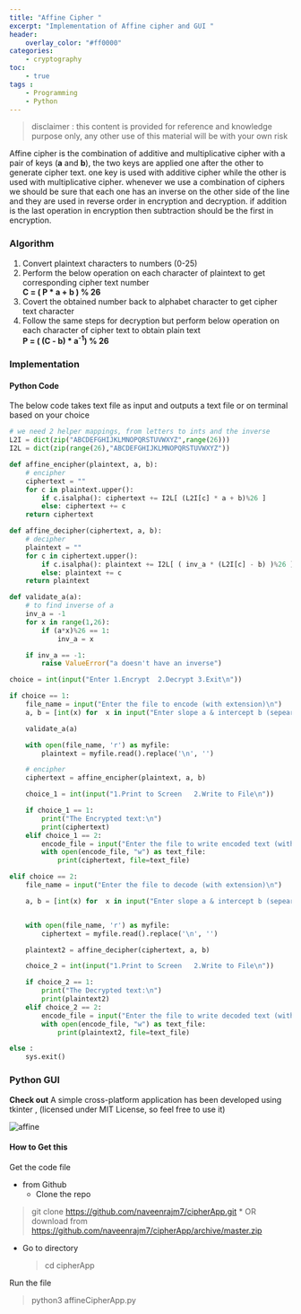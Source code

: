 ```yaml
---
title: "Affine Cipher "
excerpt: "Implementation of Affine cipher and GUI "
header:
    overlay_color: "#ff0000"
categories:
    - cryptography
toc:
    - true
tags :
    - Programming
    - Python
---
```


>disclaimer : this content is provided for reference and knowledge purpose only, any other use of this material will be with your own risk

Affine cipher is the combination of additive and multiplicative cipher with a pair of keys (**a** and **b**), the two keys are applied one after the other to generate cipher text. one key is used with additive cipher while the other is used with multiplicative cipher. whenever we use a combination of ciphers we should be sure that each one has an inverse on the other side of the line and they are used in reverse order in encryption and decryption. if addition is the last operation in encryption then subtraction should be the first in encryption.

### Algorithm
1. Convert plaintext characters to numbers (0-25)
2. Perform the below operation on each character of plaintext to get corresponding cipher text number  
**C = ( P * a + b ) % 26**
3. Covert the obtained  number back to alphabet character to get cipher text character
4. Follow the same steps for decryption but perform below operation on each character of cipher text to obtain plain text  
 **P = ( (C - b) * a<sup>-1</sup>) % 26**

### Implementation

#### Python Code
The below code takes text file as input and outputs a text file or on terminal based on your choice

```python
# we need 2 helper mappings, from letters to ints and the inverse
L2I = dict(zip("ABCDEFGHIJKLMNOPQRSTUVWXYZ",range(26)))
I2L = dict(zip(range(26),"ABCDEFGHIJKLMNOPQRSTUVWXYZ"))

def affine_encipher(plaintext, a, b):
    # encipher
    ciphertext = ""
    for c in plaintext.upper():
        if c.isalpha(): ciphertext += I2L[ (L2I[c] * a + b)%26 ]
        else: ciphertext += c
    return ciphertext

def affine_decipher(ciphertext, a, b):
    # decipher
    plaintext = ""
    for c in ciphertext.upper():
        if c.isalpha(): plaintext += I2L[ ( inv_a * (L2I[c] - b) )%26 ]
        else: plaintext += c
    return plaintext

def validate_a(a):
    # to find inverse of a
    inv_a = -1
    for x in range(1,26):
        if (a*x)%26 == 1:
            inv_a = x

    if inv_a == -1:
        raise ValueError("a doesn't have an inverse")

choice = int(input("Enter 1.Encrypt  2.Decrypt 3.Exit\n"))

if choice == 1:
    file_name = input("Enter the file to encode (with extension)\n")
    a, b = [int(x) for  x in input("Enter slope a & intercept b (sepearted by spaces)\n").split(" ")]

    validate_a(a)

    with open(file_name, 'r') as myfile:
        plaintext = myfile.read().replace('\n', '')

    # encipher
    ciphertext = affine_encipher(plaintext, a, b)

    choice_1 = int(input("1.Print to Screen   2.Write to File\n"))

    if choice_1 == 1:
        print("The Encrypted text:\n")
        print(ciphertext)
    elif choice_1 == 2:
        encode_file = input("Enter the file to write encoded text (with extension)\n")
        with open(encode_file, "w") as text_file:
            print(ciphertext, file=text_file)

elif choice == 2:
    file_name = input("Enter the file to decode (with extension)\n")

    a, b = [int(x) for  x in input("Enter slope a & intercept b (sepearted by spaces)\n").split(" ")]


    with open(file_name, 'r') as myfile:
        ciphertext = myfile.read().replace('\n', '')

    plaintext2 = affine_decipher(ciphertext, a, b)

    choice_2 = int(input("1.Print to Screen   2.Write to File\n"))

    if choice_2 == 1:
        print("The Decrypted text:\n")
        print(plaintext2)
    elif choice_2 == 2:
        encode_file = input("Enter the file to write decoded text (with extension)\n")
        with open(encode_file, "w") as text_file:
            print(plaintext2, file=text_file)

else :
    sys.exit()

```

### Python GUI
**Check out** A simple cross-platform application has been developed using tkinter , (licensed under MIT License, so feel free to use it)

![affine](https://raw.githubusercontent.com/naveenrajm7/cipherApp/master/screenshots/affineApp.png)



#### How to Get this

Get the code file
* from Github  
    * Clone the repo
> git clone https://github.com/naveenrajm7/cipherApp.git
    * OR download from  https://github.com/naveenrajm7/cipherApp/archive/master.zip
* Go to directory
    >cd cipherApp

Run the file
>python3 affineCipherApp.py
